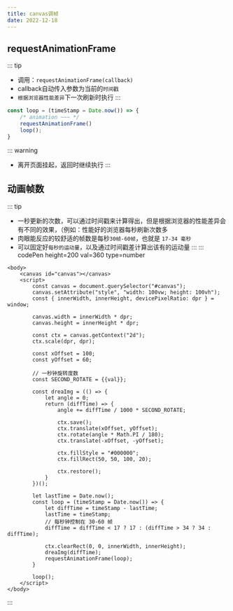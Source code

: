 ```yaml
---
title: canvas调帧
date: 2022-12-18
---
```

## requestAnimationFrame
::: tip
* 调用：`requestAnimationFrame(callback)`
* callback自动传入参数为当前的`时间戳`
* `根据浏览器性能差异`下一次刷新时执行
:::
```js
const loop = (timeStamp = Date.now()) => {
    /* animation ~~~ */
    requestAnimationFrame()
    loop();
}
```
::: warning
* 离开页面挂起，返回时继续执行
:::

## 动画帧数
::: tip
* 一秒更新的次数，可以通过时间戳来计算得出，但是根据浏览器的性能差异会有不同的效果，（例如：性能好的浏览器每秒刷新次数多
* 肉眼能反应的较舒适的帧数是每秒`30帧-60帧`，也就是 `17-34 毫秒`
* 可以固定好`每秒的运动量`，以及通过时间戳差计算出该有的运动量
:::
::: codePen height=200 val=360 type=number
```html{18,23,37-47}
<body>
    <canvas id="canvas"></canvas>
    <script>
        const canvas = document.querySelector("#canvas");
        canvas.setAttribute("style", "width: 100vw; height: 100vh");
        const { innerWidth, innerHeight, devicePixelRatio: dpr } = window;

        canvas.width = innerWidth * dpr;
        canvas.height = innerHeight * dpr;

        const ctx = canvas.getContext("2d");
        ctx.scale(dpr, dpr);

        const xOffset = 100;
        const yOffset = 60;

        // 一秒钟旋转度数
        const SECOND_ROTATE = {{val}};

        const dreaImg = (() => {
            let angle = 0;
            return (diffTime) => {
                angle += diffTime / 1000 * SECOND_ROTATE;

                ctx.save();
                ctx.translate(xOffset, yOffset);
                ctx.rotate(angle * Math.PI / 180);
                ctx.translate(-xOffset, -yOffset);

                ctx.fillStyle = "#000000";
                ctx.fillRect(50, 50, 100, 20);

                ctx.restore();
            }
        })();

        let lastTime = Date.now();
        const loop = (timeStamp = Date.now()) => {
            let diffTime = timeStamp - lastTime;
            lastTime = timeStamp;
            // 每秒钟控制在 30-60 帧
            diffTime = diffTime < 17 ? 17 : (diffTime > 34 ? 34 : diffTime);

            ctx.clearRect(0, 0, innerWidth, innerHeight);
            dreaImg(diffTime);
            requestAnimationFrame(loop);
        }

        loop();
    </script>
</body>
```
:::